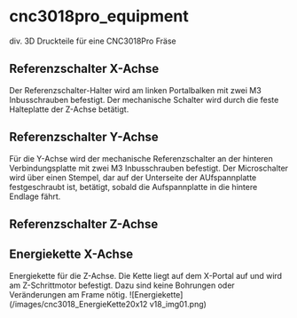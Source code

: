 # cnc3018pro_equipment
 div. 3D Druckteile für eine CNC3018Pro Fräse

## Referenzschalter X-Achse
Der Referenzschalter-Halter wird am linken Portalbalken mit zwei M3 Inbusschrauben befestigt. Der mechanische Schalter wird durch die feste Halteplatte der Z-Achse betätigt.

## Referenzschalter Y-Achse
Für die Y-Achse wird der mechanische Referenzschalter an der hinteren Verbindungsplatte mit zwei M3 Inbusschrauben befestigt. Der Microschalter wird über einen Stempel, dar auf der Unterseite der AUfspannplatte festgeschraubt ist, betätigt, sobald die Aufspannplatte in die hintere Endlage fährt.

## Referenzschalter Z-Achse

## Energiekette X-Achse
Energiekette für die Z-Achse. Die Kette liegt auf dem X-Portal auf und wird am Z-Schrittmotor befestigt. Dazu sind keine Bohrungen oder Veränderungen am Frame nötig.
![Energiekette](/images/cnc3018_EnergieKette20x12 v18_img01.png)

